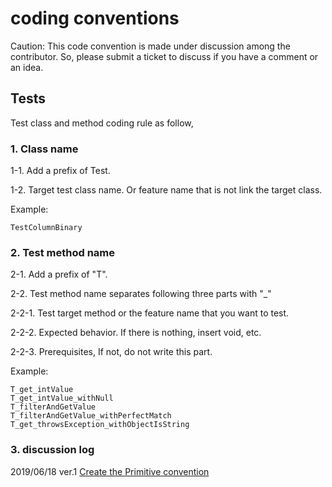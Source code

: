 <!---
  Licensed under the Apache License, Version 2.0 (the "License");
  you may not use this file except in compliance with the License.
  You may obtain a copy of the License at

   http://www.apache.org/licenses/LICENSE-2.0

  Unless required by applicable law or agreed to in writing, software
  distributed under the License is distributed on an "AS IS" BASIS,
  WITHOUT WARRANTIES OR CONDITIONS OF ANY KIND, either express or implied.
  See the License for the specific language governing permissions and
  limitations under the License. See accompanying LICENSE file.
-->

# coding conventions
Caution:
This code convention is made under discussion among the contributor.
So, please submit a ticket to discuss if you have a comment or an idea.

## Tests
Test class and method coding rule as follow,

### 1. Class name
1-1. Add a prefix of Test.

1-2. Target test class name. Or feature name that is not link the target class.

Example:
```
TestColumnBinary
```

### 2. Test method name
2-1. Add a prefix of "T".

2-2. Test method name separates following three parts with "\_"

2-2-1. Test target method or the feature name that you want to test.

2-2-2. Expected behavior. If there is nothing, insert void, etc.

2-2-3. Prerequisites, If not, do not write this part.

Example:
```
T_get_intValue
T_get_intValue_withNull
T_filterAndGetValue
T_filterAndGetValue_withPerfectMatch
T_get_throwsException_withObjectIsString
```

### 3. discussion log
2019/06/18 ver.1 [Create the Primitive convention](https://yosegi.atlassian.net/browse/YOSEGI-50)



